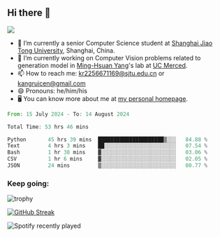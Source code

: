 ## Hi there 👋

![](https://komarev.com/ghpvc/?username=Kr-Panghu)
- 🌱 I’m currently a senior Computer Science student at [Shanghai Jiao Tong University](https://www.sjtu.edu.cn), Shanghai, China.
- 🔭 I’m currently working on Computer Vision problems related to generation model in [Ming-Hsuan Yang](https://faculty.ucmerced.edu/mhyang/)'s lab at [UC Merced](https://www.ucmerced.edu/).
- 📫 How to reach me: kr2256671169@sjtu.edu.cn or kangruicen@gmail.com
- 😄 Pronouns: he/him/his
- 🖥️ You can know more about me at [my personal homepage](https://kr-panghu.github.io).

<!--START_SECTION:waka-->

```rust
From: 15 July 2024 - To: 14 August 2024

Total Time: 53 hrs 46 mins

Python       45 hrs 39 mins  █████████████████████▒░░░   84.88 %
Text         4 hrs 3 mins    ██░░░░░░░░░░░░░░░░░░░░░░░   07.54 %
Bash         1 hr 38 mins    ▓░░░░░░░░░░░░░░░░░░░░░░░░   03.06 %
CSV          1 hr 6 mins     ▓░░░░░░░░░░░░░░░░░░░░░░░░   02.05 %
JSON         24 mins         ▒░░░░░░░░░░░░░░░░░░░░░░░░   00.77 %
```

<!--END_SECTION:waka-->

<h3 align="left">Keep going:</h3>

![trophy](https://github-profile-trophy.vercel.app/?username=Kr-Panghu&theme=onedark&title=MultiLanguage,Stars,Followers,Repositories,Commits,Experience)

[![GitHub Streak](https://github-readme-streak-stats.herokuapp.com/?user=Kr-Panghu)](https://git.io/streak-stats)

![Spotify recently played](https://spotify-recently-played-readme.vercel.app/api?user=313cmgdfngjjlfotpedtywb7cpca)
